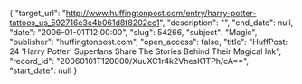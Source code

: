{
  "target_url": "http://www.huffingtonpost.com/entry/harry-potter-tattoos_us_592716e3e4b061d8f8202cc1", 
  "description": "", 
  "end_date": null, 
  "date": "2006-01-01T12:00:00", 
  "slug": 54266, 
  "subject": "Magic", 
  "publisher": "huffingtonpost.com", 
  "open_access": false, 
  "title": "HuffPost: 24 'Harry Potter' Superfans Share The Stories Behind Their Magical Ink", 
  "record_id": "20060101T120000/XuuXC1r4k2VhesK1TPh/cA==", 
  "start_date": null
}


